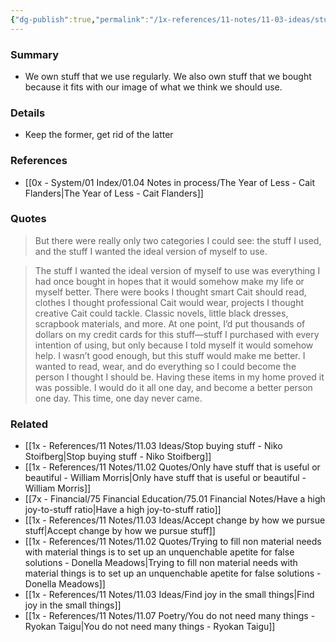 ```yaml
---
{"dg-publish":true,"permalink":"/1x-references/11-notes/11-03-ideas/stuff-i-use-vs-stuff-that-i-imagine-i-should-be-using/","title":"Stuff I use vs stuff that I imagine I should be using","created":"2024-08-08T21:27:52.242+03:00","updated":"2024-08-08T22:39:24.219+03:00"}
---
```



### Summary
- We own stuff that we use regularly. We also own stuff that we bought because it fits with our image of what we think we should use.

### Details
- Keep the former, get rid of the latter

### References
- [[0x - System/01 Index/01.04 Notes in process/The Year of Less - Cait Flanders\|The Year of Less - Cait Flanders]]

### Quotes
> But there were really only two categories I could see: the stuff I used, and the stuff I wanted the ideal version of myself to use.

> The stuff I wanted the ideal version of myself to use was everything I had once bought in hopes that it would somehow make my life or myself better. There were books I thought smart Cait should read, clothes I thought professional Cait would wear, projects I thought creative Cait could tackle. Classic novels, little black dresses, scrapbook materials, and more. At one point, I’d put thousands of dollars on my credit cards for this stuff—stuff I purchased with every intention of using, but only because I told myself it would somehow help. I wasn’t good enough, but this stuff would make me better. I wanted to read, wear, and do everything so I could become the person I thought I should be. Having these items in my home proved it was possible. I would do it all one day, and become a better person one day. This time, one day never came.


### Related
- [[1x - References/11 Notes/11.03 Ideas/Stop buying stuff - Niko Stoifberg\|Stop buying stuff - Niko Stoifberg]]
- [[1x - References/11 Notes/11.02 Quotes/Only have stuff that is useful or beautiful - William Morris\|Only have stuff that is useful or beautiful - William Morris]]
- [[7x - Financial/75 Financial Education/75.01 Financial Notes/Have a high joy-to-stuff ratio\|Have a high joy-to-stuff ratio]]
- [[1x - References/11 Notes/11.03 Ideas/Accept change by how we pursue stuff\|Accept change by how we pursue stuff]]
- [[1x - References/11 Notes/11.02 Quotes/Trying to fill non material needs with material things is to set up an unquenchable apetite for false solutions - Donella Meadows\|Trying to fill non material needs with material things is to set up an unquenchable apetite for false solutions - Donella Meadows]]
- [[1x - References/11 Notes/11.03 Ideas/Find joy in the small things\|Find joy in the small things]]
- [[1x - References/11 Notes/11.07 Poetry/You do not need many things - Ryokan Taigu\|You do not need many things - Ryokan Taigu]]